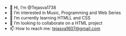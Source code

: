 - 👋 Hi, I’m @Tejasva1738
- 👀 I’m interested in Music, Programming and Web Series
- 🌱 I’m currently learning HTMLL and CSS
- 💞️ I’m looking to collaborate on a HTML project
- 📫 How to reach me: tejasva1607@gmail.com

<!---
Tejasva1738/Tejasva1738 is a ✨ special ✨ repository because its `README.md` (this file) appears on your GitHub profile.
You can click the Preview link to take a look at your changes.
--->
